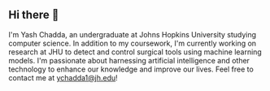 ## Hi there 👋

<!--
**YashC829/YashC829** is a ✨ _special_ ✨ repository because its `README.md` (this file) appears on your GitHub profile.

Here are some ideas to get you started:

- 🔭 I’m currently working on ...
- 🌱 I’m currently learning ...
- 👯 I’m looking to collaborate on ...
- 🤔 I’m looking for help with ...
- 💬 Ask me about ...
- 📫 How to reach me: ...
- 😄 Pronouns: ...
- ⚡ Fun fact: ...
-->

I'm Yash Chadda, an undergraduate at Johns Hopkins University studying computer science. In addition to my coursework, I'm currently working on research at JHU to detect and control surgical tools using machine learning models. I'm passionate about harnessing artificial intelligence and other technology to enhance our knowledge and improve our lives. Feel free to contact me at ychadda1@jh.edu!

